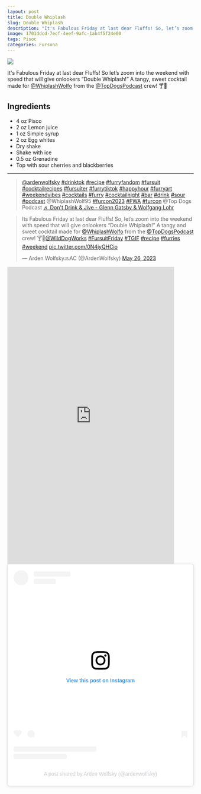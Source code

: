 ```yaml
--- 
layout: post
title: Double Whiplash
slug: Double Whiplash
description: "It's Fabulous Friday at last dear Fluffs! So, let’s zoom into the weekend with speed that will give onlookers “Double Whiplash!” A tangy and sweet cocktail made for @WhiplashWolfo from the @TopDogsPodcast crew! 🍸🐾"
image: 1701ddcd-7ecf-4eef-9afc-1ab4f5f24e00
tags: Pisoc
categories: Fursona
---
```

<div class="drink-image-post"><img src="{{ site.cdn }}{{ page.image }}/public"></div>

It's Fabulous Friday at last dear Fluffs! So let’s zoom into the weekend with speed that will give onlookers “Double Whiplash!” A tangy, sweet cocktail made for [@WhiplashWolfo](https://twitter.com/WhiplashWolfo) from the [@TopDogsPodcast](https://twitter.com/TopDogsPodcast) crew! 🍸🐾

## Ingredients
* 4 oz Pisco
* 2 oz Lemon juice
* 1 oz Simple syrup
* 2 oz Egg whites
* Dry shake
* Shake with ice
* 0.5 oz Grenadine
* Top with sour cherries and blackberries

<hr>

<div class="drink-media">
<blockquote class="tiktok-embed" cite="https://www.tiktok.com/@ardenwolfsky/video/7237591618965179694" data-video-id="7237591618965179694" style="max-width: 605px;min-width: 325px;" > <section> <a target="_blank" title="@ardenwolfsky" href="https://www.tiktok.com/@ardenwolfsky?refer=embed" rel="noopener">@ardenwolfsky</a> <a title="drinktok" target="_blank" href="https://www.tiktok.com/tag/drinktok?refer=embed" rel="noopener">#drinktok</a> <a title="recipe" target="_blank" href="https://www.tiktok.com/tag/recipe?refer=embed" rel="noopener">#recipe</a> <a title="furryfandom" target="_blank" href="https://www.tiktok.com/tag/furryfandom?refer=embed" rel="noopener">#furryfandom</a> <a title="fursuit" target="_blank" href="https://www.tiktok.com/tag/fursuit?refer=embed" rel="noopener">#fursuit</a> <a title="cocktailrecipes" target="_blank" href="https://www.tiktok.com/tag/cocktailrecipes?refer=embed" rel="noopener">#cocktailrecipes</a> <a title="fursuiter" target="_blank" href="https://www.tiktok.com/tag/fursuiter?refer=embed" rel="noopener">#fursuiter</a> <a title="furrytiktok" target="_blank" href="https://www.tiktok.com/tag/furrytiktok?refer=embed" rel="noopener">#furrytiktok</a> <a title="happyhour" target="_blank" href="https://www.tiktok.com/tag/happyhour?refer=embed" rel="noopener">#happyhour</a> <a title="furryart" target="_blank" href="https://www.tiktok.com/tag/furryart?refer=embed" rel="noopener">#furryart</a> <a title="weekendvibes" target="_blank" href="https://www.tiktok.com/tag/weekendvibes?refer=embed" rel="noopener">#weekendvibes</a> <a title="cocktails" target="_blank" href="https://www.tiktok.com/tag/cocktails?refer=embed" rel="noopener">#cocktails</a> <a title="furry" target="_blank" href="https://www.tiktok.com/tag/furry?refer=embed" rel="noopener">#furry</a> <a title="cocktailnight" target="_blank" href="https://www.tiktok.com/tag/cocktailnight?refer=embed" rel="noopener">#cocktailnight</a> <a title="bar" target="_blank" href="https://www.tiktok.com/tag/bar?refer=embed" rel="noopener">#bar</a> <a title="drink" target="_blank" href="https://www.tiktok.com/tag/drink?refer=embed" rel="noopener">#drink</a> <a title="sour" target="_blank" href="https://www.tiktok.com/tag/sour?refer=embed" rel="noopener">#sour</a> <a title="podcast" target="_blank" href="https://www.tiktok.com/tag/podcast?refer=embed" rel="noopener">#podcast</a> @WhiplashWolf95 <a title="furcon2023" target="_blank" href="https://www.tiktok.com/tag/furcon2023?refer=embed" rel="noopener">#furcon2023</a> <a title="fwa" target="_blank" href="https://www.tiktok.com/tag/fwa?refer=embed" rel="noopener">#FWA</a> <a title="furcon" target="_blank" href="https://www.tiktok.com/tag/furcon?refer=embed" rel="noopener">#furcon</a> @Top Dogs Podcast <a target="_blank" title="♬ Don&#39;t Drink &#38; Jive - Glenn Gatsby &#38; Wolfgang Lohr" href="https://www.tiktok.com/music/Don't-Drink-Jive-7210351988070959106?refer=embed" rel="noopener">♬ Don&#39;t Drink &#38; Jive - Glenn Gatsby &#38; Wolfgang Lohr</a> </section> </blockquote> <script async src="https://www.tiktok.com/embed.js"></script>

<blockquote class="twitter-tweet tw-align-center"><p lang="en" dir="ltr">Its Fabulous Friday at last dear Fluffs! So, let’s zoom into the weekend with speed that will give onlookers “Double Whiplash!” A tangy and sweet cocktail made for <a href="https://twitter.com/WhiplashWolfo?ref_src=twsrc%5Etfw">@WhiplashWolfo</a> from the <a href="https://twitter.com/TopDogsPodcast?ref_src=twsrc%5Etfw">@TopDogsPodcast</a> crew! 🍸🐾<a href="https://twitter.com/WildDogWorks?ref_src=twsrc%5Etfw">@WildDogWorks</a> <a href="https://twitter.com/hashtag/FursuitFriday?src=hash&amp;ref_src=twsrc%5Etfw">#FursuitFriday</a> <a href="https://twitter.com/hashtag/TGIF?src=hash&amp;ref_src=twsrc%5Etfw">#TGIF</a> <a href="https://twitter.com/hashtag/recipe?src=hash&amp;ref_src=twsrc%5Etfw">#recipe</a> <a href="https://twitter.com/hashtag/furries?src=hash&amp;ref_src=twsrc%5Etfw">#furries</a> <a href="https://twitter.com/hashtag/weekend?src=hash&amp;ref_src=twsrc%5Etfw">#weekend</a> <a href="https://t.co/0N4jyQHCio">pic.twitter.com/0N4jyQHCio</a></p>&mdash; Arden Wolfsky🔜AC (@ArdenWolfsky) <a href="https://twitter.com/ArdenWolfsky/status/1662199884089561091?ref_src=twsrc%5Etfw">May 26, 2023</a></blockquote> <script async src="https://platform.twitter.com/widgets.js" charset="utf-8"></script>

<div class="youtube-iframe"><iframe width="451" height="801" src="https://www.youtube.com/embed/fzvxoOHB9u8" title="" frameborder="0" allow="accelerometer; autoplay; clipboard-write; encrypted-media; gyroscope; picture-in-picture; web-share" allowfullscreen></iframe></div>

<blockquote class="instagram-media" data-instgrm-captioned data-instgrm-permalink="https://www.instagram.com/reel/CsufsYtJz6G/?utm_source=ig_embed&amp;utm_campaign=loading" data-instgrm-version="14" style=" background:#FFF; border:0; border-radius:3px; box-shadow:0 0 1px 0 rgba(0,0,0,0.5),0 1px 10px 0 rgba(0,0,0,0.15); margin: 1px; max-width:540px; min-width:326px; padding:0; width:99.375%; width:-webkit-calc(100% - 2px); width:calc(100% - 2px);"><div style="padding:16px;"> <a href="https://www.instagram.com/reel/CsufsYtJz6G/?utm_source=ig_embed&amp;utm_campaign=loading" style=" background:#FFFFFF; line-height:0; padding:0 0; text-align:center; text-decoration:none; width:100%;" target="_blank" rel="noopener"> <div style=" display: flex; flex-direction: row; align-items: center;"> <div style="background-color: #F4F4F4; border-radius: 50%; flex-grow: 0; height: 40px; margin-right: 14px; width: 40px;"></div> <div style="display: flex; flex-direction: column; flex-grow: 1; justify-content: center;"> <div style=" background-color: #F4F4F4; border-radius: 4px; flex-grow: 0; height: 14px; margin-bottom: 6px; width: 100px;"></div> <div style=" background-color: #F4F4F4; border-radius: 4px; flex-grow: 0; height: 14px; width: 60px;"></div></div></div><div style="padding: 19% 0;"></div> <div style="display:block; height:50px; margin:0 auto 12px; width:50px;"><svg width="50px" height="50px" viewBox="0 0 60 60" version="1.1" xmlns="https://www.w3.org/2000/svg" xmlns:xlink="https://www.w3.org/1999/xlink"><g stroke="none" stroke-width="1" fill="none" fill-rule="evenodd"><g transform="translate(-511.000000, -20.000000)" fill="#000000"><g><path d="M556.869,30.41 C554.814,30.41 553.148,32.076 553.148,34.131 C553.148,36.186 554.814,37.852 556.869,37.852 C558.924,37.852 560.59,36.186 560.59,34.131 C560.59,32.076 558.924,30.41 556.869,30.41 M541,60.657 C535.114,60.657 530.342,55.887 530.342,50 C530.342,44.114 535.114,39.342 541,39.342 C546.887,39.342 551.658,44.114 551.658,50 C551.658,55.887 546.887,60.657 541,60.657 M541,33.886 C532.1,33.886 524.886,41.1 524.886,50 C524.886,58.899 532.1,66.113 541,66.113 C549.9,66.113 557.115,58.899 557.115,50 C557.115,41.1 549.9,33.886 541,33.886 M565.378,62.101 C565.244,65.022 564.756,66.606 564.346,67.663 C563.803,69.06 563.154,70.057 562.106,71.106 C561.058,72.155 560.06,72.803 558.662,73.347 C557.607,73.757 556.021,74.244 553.102,74.378 C549.944,74.521 548.997,74.552 541,74.552 C533.003,74.552 532.056,74.521 528.898,74.378 C525.979,74.244 524.393,73.757 523.338,73.347 C521.94,72.803 520.942,72.155 519.894,71.106 C518.846,70.057 518.197,69.06 517.654,67.663 C517.244,66.606 516.755,65.022 516.623,62.101 C516.479,58.943 516.448,57.996 516.448,50 C516.448,42.003 516.479,41.056 516.623,37.899 C516.755,34.978 517.244,33.391 517.654,32.338 C518.197,30.938 518.846,29.942 519.894,28.894 C520.942,27.846 521.94,27.196 523.338,26.654 C524.393,26.244 525.979,25.756 528.898,25.623 C532.057,25.479 533.004,25.448 541,25.448 C548.997,25.448 549.943,25.479 553.102,25.623 C556.021,25.756 557.607,26.244 558.662,26.654 C560.06,27.196 561.058,27.846 562.106,28.894 C563.154,29.942 563.803,30.938 564.346,32.338 C564.756,33.391 565.244,34.978 565.378,37.899 C565.522,41.056 565.552,42.003 565.552,50 C565.552,57.996 565.522,58.943 565.378,62.101 M570.82,37.631 C570.674,34.438 570.167,32.258 569.425,30.349 C568.659,28.377 567.633,26.702 565.965,25.035 C564.297,23.368 562.623,22.342 560.652,21.575 C558.743,20.834 556.562,20.326 553.369,20.18 C550.169,20.033 549.148,20 541,20 C532.853,20 531.831,20.033 528.631,20.18 C525.438,20.326 523.257,20.834 521.349,21.575 C519.376,22.342 517.703,23.368 516.035,25.035 C514.368,26.702 513.342,28.377 512.574,30.349 C511.834,32.258 511.326,34.438 511.181,37.631 C511.035,40.831 511,41.851 511,50 C511,58.147 511.035,59.17 511.181,62.369 C511.326,65.562 511.834,67.743 512.574,69.651 C513.342,71.625 514.368,73.296 516.035,74.965 C517.703,76.634 519.376,77.658 521.349,78.425 C523.257,79.167 525.438,79.673 528.631,79.82 C531.831,79.965 532.853,80.001 541,80.001 C549.148,80.001 550.169,79.965 553.369,79.82 C556.562,79.673 558.743,79.167 560.652,78.425 C562.623,77.658 564.297,76.634 565.965,74.965 C567.633,73.296 568.659,71.625 569.425,69.651 C570.167,67.743 570.674,65.562 570.82,62.369 C570.966,59.17 571,58.147 571,50 C571,41.851 570.966,40.831 570.82,37.631"></path></g></g></g></svg></div><div style="padding-top: 8px;"> <div style=" color:#3897f0; font-family:Arial,sans-serif; font-size:14px; font-style:normal; font-weight:550; line-height:18px;">View this post on Instagram</div></div><div style="padding: 12.5% 0;"></div> <div style="display: flex; flex-direction: row; margin-bottom: 14px; align-items: center;"><div> <div style="background-color: #F4F4F4; border-radius: 50%; height: 12.5px; width: 12.5px; transform: translateX(0px) translateY(7px);"></div> <div style="background-color: #F4F4F4; height: 12.5px; transform: rotate(-45deg) translateX(3px) translateY(1px); width: 12.5px; flex-grow: 0; margin-right: 14px; margin-left: 2px;"></div> <div style="background-color: #F4F4F4; border-radius: 50%; height: 12.5px; width: 12.5px; transform: translateX(9px) translateY(-18px);"></div></div><div style="margin-left: 8px;"> <div style=" background-color: #F4F4F4; border-radius: 50%; flex-grow: 0; height: 20px; width: 20px;"></div> <div style=" width: 0; height: 0; border-top: 2px solid transparent; border-left: 6px solid #f4f4f4; border-bottom: 2px solid transparent; transform: translateX(16px) translateY(-4px) rotate(30deg)"></div></div><div style="margin-left: auto;"> <div style=" width: 0px; border-top: 8px solid #F4F4F4; border-right: 8px solid transparent; transform: translateY(16px);"></div> <div style=" background-color: #F4F4F4; flex-grow: 0; height: 12px; width: 16px; transform: translateY(-4px);"></div> <div style=" width: 0; height: 0; border-top: 8px solid #F4F4F4; border-left: 8px solid transparent; transform: translateY(-4px) translateX(8px);"></div></div></div> <div style="display: flex; flex-direction: column; flex-grow: 1; justify-content: center; margin-bottom: 24px;"> <div style=" background-color: #F4F4F4; border-radius: 4px; flex-grow: 0; height: 14px; margin-bottom: 6px; width: 224px;"></div> <div style=" background-color: #F4F4F4; border-radius: 4px; flex-grow: 0; height: 14px; width: 144px;"></div></div></a><p style=" color:#c9c8cd; font-family:Arial,sans-serif; font-size:14px; line-height:17px; margin-bottom:0; margin-top:8px; overflow:hidden; padding:8px 0 7px; text-align:center; text-overflow:ellipsis; white-space:nowrap;"><a href="https://www.instagram.com/reel/CsufsYtJz6G/?utm_source=ig_embed&amp;utm_campaign=loading" style=" color:#c9c8cd; font-family:Arial,sans-serif; font-size:14px; font-style:normal; font-weight:normal; line-height:17px; text-decoration:none;" target="_blank" rel="noopener">A post shared by Arden Wolfsky (@ardenwolfsky)</a></p></div></blockquote> <script async src="//www.instagram.com/embed.js"></script>
</div>
